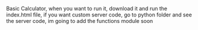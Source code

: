 Basic Calculator, when you want to run it, download it and run the index.html file, if you want custom server code, go to python folder and see the server code, im going to add the functions module soon
